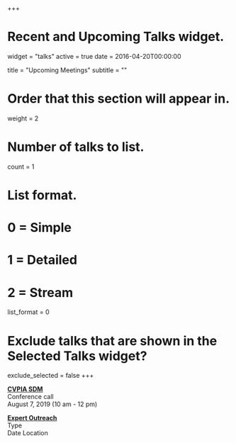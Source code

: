 +++
# Recent and Upcoming Talks widget.
widget = "talks"
active = true
date = 2016-04-20T00:00:00

title = "Upcoming Meetings"
subtitle = ""

# Order that this section will appear in.
weight = 2

# Number of talks to list.
count = 1

# List format.
#   0 = Simple
#   1 = Detailed
#   2 = Stream
list_format = 0

# Exclude talks that are shown in the Selected Talks widget?
exclude_selected = false
+++

**[CVPIA SDM](http://cvpia.scienceintegrationteam.com/meetings/)**     
Conference call     
August 7, 2019 (10 am - 12 pm)   

**[Expert Outreach](http://cvpia.scienceintegrationteam.com/meetings/)**    
Type    
Date
Location 


